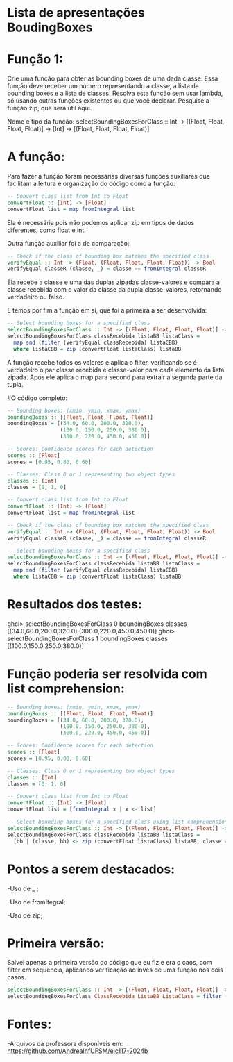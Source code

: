 # Lista de apresentações BoudingBoxes
# Função 1:

Crie uma função para obter as bounding boxes de uma dada classe. Essa função deve receber um número representando a classe, a lista de bounding boxes e a lista de classes. Resolva esta função sem usar lambda, só usando outras funções existentes ou que você declarar. Pesquise a função zip, que será útil aqui.

Nome e tipo da função:
selectBoundingBoxesForClass :: Int -> [(Float, Float, Float, Float)] -> [Int] -> [(Float, Float, Float, Float)]

# A função:

Para fazer a função foram necessárias diversas funções auxiliares que facilitam a leitura e organização do código como a função:
```haskell
-- Convert class list from Int to Float
convertFloat :: [Int] -> [Float]
convertFloat list = map fromIntegral list
```
Ela é necessária pois não podemos aplicar zip em tipos de dados diferentes, como float e int.

Outra função auxiliar foi a de comparação:
```haskell
-- Check if the class of bounding box matches the specified class
verifyEqual :: Int -> (Float, (Float, Float, Float, Float)) -> Bool
verifyEqual classeR (classe, _) = classe == fromIntegral classeR
```
Ela recebe a classe e uma das duplas zipadas classe-valores e compara a classe recebida com o valor da classe da dupla classe-valores, retornando verdadeiro ou falso.

E temos por fim a função em si, que foi a primeira a ser desenvolvida:
```haskell
-- Select bounding boxes for a specified class
selectBoundingBoxesForClass :: Int -> [(Float, Float, Float, Float)] -> [Int] -> [(Float, Float, Float, Float)]
selectBoundingBoxesForClass classRecebida listaBB listaClass =
  map snd (filter (verifyEqual classRecebida) listaCBB)
  where listaCBB = zip (convertFloat listaClass) listaBB
```
A função recebe todos os valores e aplica o filter, verificando se é verdadeiro o par classe recebida e classe-valor para cada elemento da lista zipada. Após ele aplica o map para second para extrair a segunda parte da tupla.

#O código completo:

```haskell
-- Bounding boxes: (xmin, ymin, xmax, ymax)
boundingBoxes :: [(Float, Float, Float, Float)]
boundingBoxes = [(34.0, 60.0, 200.0, 320.0),
                 (100.0, 150.0, 250.0, 380.0),
                 (300.0, 220.0, 450.0, 450.0)]

-- Scores: Confidence scores for each detection
scores :: [Float]
scores = [0.95, 0.80, 0.60]

-- Classes: Class 0 or 1 representing two object types
classes :: [Int]
classes = [0, 1, 0]

-- Convert class list from Int to Float
convertFloat :: [Int] -> [Float]
convertFloat list = map fromIntegral list

-- Check if the class of bounding box matches the specified class
verifyEqual :: Int -> (Float, (Float, Float, Float, Float)) -> Bool
verifyEqual classeR (classe, _) = classe == fromIntegral classeR

-- Select bounding boxes for a specified class
selectBoundingBoxesForClass :: Int -> [(Float, Float, Float, Float)] -> [Int] -> [(Float, Float, Float, Float)]
selectBoundingBoxesForClass classRecebida listaBB listaClass =
  map snd (filter (verifyEqual classRecebida) listaCBB)
  where listaCBB = zip (convertFloat listaClass) listaBB
```
# Resultados dos testes:

ghci> selectBoundingBoxesForClass 0 boundingBoxes classes
[(34.0,60.0,200.0,320.0),(300.0,220.0,450.0,450.0)]
ghci> selectBoundingBoxesForClass 1 boundingBoxes classes
[(100.0,150.0,250.0,380.0)]

# Função poderia ser resolvida com list comprehension:

```haskell
-- Bounding boxes: (xmin, ymin, xmax, ymax)
boundingBoxes :: [(Float, Float, Float, Float)]
boundingBoxes = [(34.0, 60.0, 200.0, 320.0),
                 (100.0, 150.0, 250.0, 380.0),
                 (300.0, 220.0, 450.0, 450.0)]

-- Scores: Confidence scores for each detection
scores :: [Float]
scores = [0.95, 0.80, 0.60]

-- Classes: Class 0 or 1 representing two object types
classes :: [Int]
classes = [0, 1, 0]

-- Convert class list from Int to Float
convertFloat :: [Int] -> [Float]
convertFloat list = [fromIntegral x | x <- list]

-- Select bounding boxes for a specified class using list comprehension
selectBoundingBoxesForClass :: Int -> [(Float, Float, Float, Float)] -> [Int] -> [(Float, Float, Float, Float)]
selectBoundingBoxesForClass classRecebida listaBB listaClass = 
  [bb | (classe, bb) <- zip (convertFloat listaClass) listaBB, classe == fromIntegral classRecebida]
```

# Pontos a serem destacados:

-Uso de _ ;

-Uso de fromItegral;

-Uso de zip;

# Primeira versão:

Salvei apenas a primeira versão do código que eu fiz e era o caos, com filter em sequencia, aplicando verificação ao invés de uma função nos dois casos.
```haskell
selectBoundingBoxesForClass :: Int -> [(Float, Float, Float, Float)] -> [Int] -> [(Float, Float, Float, Float)]
selectBoundingBoxesForClass ClassRecebida ListaBB ListaClass = filter (/= ClassRecebida) filter ( == ClassRecebida) zip ListaClass ListaBB
```

# Fontes:
-Arquivos da professora disponíveis em: https://github.com/AndreaInfUFSM/elc117-2024b






